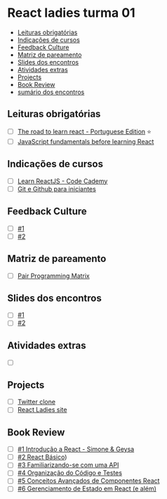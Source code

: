 # React ladies turma 01
  - [Leituras obrigatórias](#leituras-obrigatórias)
  - [Indicações de cursos](#indicações-de-cursos)
  - [Feedback Culture](#feedback-culture)
  - [Matriz de pareamento](#matriz-de-pareamento)
  - [Slides dos encontros](#slides-dos-encontros)
  - [Atividades extras](#atividades-extras)
  - [Projects](#projects)
  - [Book Review](#book-review)
  - [sumário dos encontros](./encontros.md)

## Leituras obrigatórias
- [ ] [The road to learn react - Portuguese Edition](https://github.com/the-road-to-learn-react/the-road-to-learn-react-portuguese/tree/master/manuscript) :star:
- [ ] [JavaScript fundamentals before learning React](https://www.robinwieruch.de/javascript-fundamentals-react-requirements/)

## Indicações de cursos
- [ ] [Learn ReactJS - Code Cademy](https://www.codecademy.com/learn/react-101)
- [ ] [Git e Github para iniciantes ](https://www.udemy.com/git-e-github-para-iniciantes/)

## Feedback Culture
- [ ] [#1](https://drive.google.com/open?id=1RQrUsSYeb5EXxWqmNK32es_dcZpqBtWm)
- [ ] [#2](https://funretro.io/publicboard/XkkIIcPYT2eHI9bd8am5zl5mF1P2/-LPClKwjvzoi-BapxDGN)

## Matriz de pareamento
- [ ] [Pair Programming Matrix](https://docs.google.com/spreadsheets/d/e/2PACX-1vTnrA5Ch47kJaVk92JiryB5_OMtwtnpt9d621cZz51-8bis3AjECHXdmhR7bKcRhR3TEU7ICQ3F6Avi/pubhtml)

## Slides dos encontros
- [ ] [#1](https://drive.google.com/open?id=1-xx-dcFpdnS5siDlwHszzLATCMceOOnMLMawu3Ebvmg)
- [ ] [#2](https://drive.google.com/open?id=1rajqGvm7zMlAjU8tcQhhE2JWdSNoz-k0ndmEATnBrgM)

## Atividades extras
- [ ] []()

## Projects
- [ ] [Twitter clone](https://github.com/ReactLadies/twitter-clone)
- [ ] [React Ladies site](#)

## Book Review
- [ ] [#1 Introdução a React - Simone & Geysa](https://github.com/the-road-to-learn-react/the-road-to-learn-react-portuguese/blob/master/manuscript/chapter1.md)
- [ ] [#2 React Básico](https://github.com/the-road-to-learn-react/the-road-to-learn-react-portuguese/blob/master/manuscript/chapter1.md))
- [ ] [#3 Familiarizando-se com uma API](https://github.com/the-road-to-learn-react/the-road-to-learn-react-portuguese/blob/master/manuscript/chapter3.md)
- [ ] [#4 Organização do Código e Testes](https://github.com/the-road-to-learn-react/the-road-to-learn-react-portuguese/blob/master/manuscript/chapter4.md)
- [ ] [#5 Conceitos Avançados de Componentes React](https://github.com/the-road-to-learn-react/the-road-to-learn-react-portuguese/blob/master/manuscript/chapter5.md)
- [ ] [#6 Gerenciamento de Estado em React (e além)](https://github.com/the-road-to-learn-react/the-road-to-learn-react-portuguese/blob/master/manuscript/chapter6.md)
